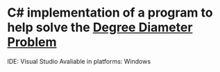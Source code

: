 # C# implementation of a program to help solve the [Degree Diameter Problem](https://en.wikipedia.org/wiki/Degree_diameter_problem)

IDE: Visual Studio
Avaliable in platforms: Windows
